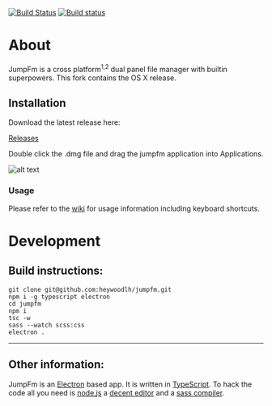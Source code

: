 [![Build Status](https://travis-ci.org/Gilad-Kutiel-App/jumpfm.svg?branch=master)](https://travis-ci.org/Gilad-Kutiel-App/jumpfm)  [![Build status](https://ci.appveyor.com/api/projects/status/g9ggpk5578fq56x2?svg=true)](https://ci.appveyor.com/project/gkutiel/jumpfm) 

# About

JumpFm is a cross platform<sup>1,2</sup> dual panel file manager with builtin superpowers. This fork contains the OS X release.



## Installation

Download the latest release here:

[Releases](https://github.com/heywoodlh/jumpfm/releases)

Double click the .dmg file and drag the jumpfm application into Applications.

![alt text](https://raw.githubusercontent.com/heywoodlh/jumpfm/master/misc/install.gif) 

### Usage
Please refer to the [wiki](https://github.com/heywoodlh/jumpfm/wiki) for usage information including keyboard shortcuts.

# Development

## Build instructions:
```
git clone git@github.com:heywoodlh/jumpfm.git
npm i -g typescript electron
cd jumpfm
npm i
tsc -w
sass --watch scss:css
electron .
```
---

## Other information:

JumpFm is an [Electron](https://electron.atom.io/) based app.
It is written in [TypeScript](https://www.typescriptlang.org/).
To hack the code all you need is [node.js](https://nodejs.org/en/) a
[decent editor](http://bit.ly/2wHIoSz) and a [sass compiler](http://sass-lang.com/).


